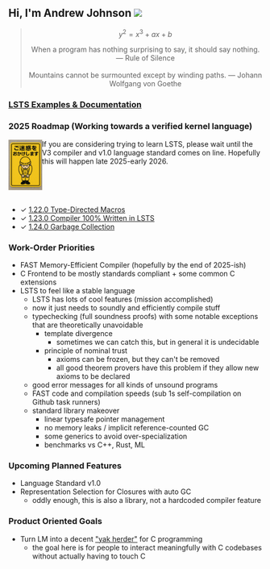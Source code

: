 ## Hi, I'm Andrew Johnson ![](https://komarev.com/ghpvc/?username=andrew-johnson-4)

> $$ y^2 = x^3 + ax + b $$
>
> <div align="center">When a program has nothing surprising to say, it should say nothing. — Rule of Silence</div>
> <br>
> <div align="center">Mountains cannot be surmounted except by winding paths. — Johann Wolfgang von Goethe</div>


### [LSTS Examples & Documentation](https://lambda-mountain-compiler-backend.github.io/lsts-language-reference/)

### 2025 Roadmap (Working towards a verified kernel language)

<div>
  <p>
    <img align="left" height="100" src="https://github.com/andrew-johnson-4/andrew-johnson-4/blob/main/07723b62-1f56-4e7f-97d0-98423669a1da.png?raw=true"/>
    <span>If you are considering trying to learn LSTS, please wait until the V3 compiler and v1.0 language standard comes on line.
    Hopefully this will happen late 2025-early 2026.</span>
  </p>
  <br/>
  <br/>
  <br/>
</div>



* ✓ [1.22.0 Type-Directed Macros](https://github.com/Lambda-Mountain-Compiler-Backend/lambda-mountain/releases/tag/1.22.0)
* ✓ [1.23.0 Compiler 100% Written in LSTS](https://github.com/Lambda-Mountain-Compiler-Backend/lambda-mountain/releases/tag/1.23.0)
* ✓ [1.24.0 Garbage Collection](https://github.com/Lambda-Mountain-Compiler-Backend/lambda-mountain/releases/tag/1.24.0)

### Work-Order Priorities

* FAST Memory-Efficient Compiler (hopefully by the end of 2025-ish)
* C Frontend to be mostly standards compliant + some common C extensions
* LSTS to feel like a stable language
   * LSTS has lots of cool features (mission accomplished)
   * now it just needs to soundly and efficiently compile stuff
   * typechecking (full soundness proofs) with some notable exceptions that are theoretically unavoidable
      * template divergence
         * sometimes we can catch this, but in general it is undecidable
      * principle of nominal trust
         * axioms can be frozen, but they can't be removed
         * all good theorem provers have this problem if they allow new axioms to be declared
   * good error messages for all kinds of unsound programs
   * FAST code and compilation speeds (sub 1s self-compilation on Github task runners)
   * standard library makeover
      * linear typesafe pointer management
      * no memory leaks / implicit reference-counted GC
      * some generics to avoid over-specialization
      * benchmarks vs C++, Rust, ML

### Upcoming Planned Features
* Language Standard v1.0
* Representation Selection for Closures with auto GC
   * oddly enough, this is also a library, not a hardcoded compiler feature

### Product Oriented Goals
* Turn LM into a decent ["yak herder"](https://github.com/Lambda-Mountain-Compiler-Backend/lambda-mountain/wiki/Unopinionated-Philosophy#yak-herding-not-yak-shaving) for C programming
   * the goal here is for people to interact meaningfully with C codebases without actually having to touch C
